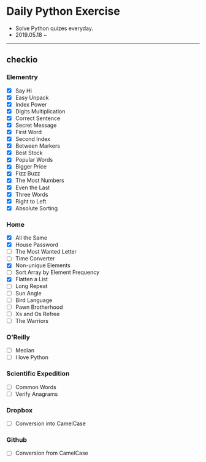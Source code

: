 # Daily Python Exercise

- Solve Python quizes everyday.
- 2019.05.18 ~

---

## checkio

### Elementry

- [x] Say Hi
- [x] Easy Unpack
- [x] Index Power
- [x] Digits Multiplication
- [x] Correct Sentence
- [x] Secret Message
- [x] First Word
- [x] Second Index
- [x] Between Markers
- [x] Best Stock
- [x] Popular Words
- [x] Bigger Price
- [x] Fizz Buzz
- [x] The Most Numbers
- [x] Even the Last
- [x] Three Words
- [x] Right to Left
- [x] Absolute Sorting

### Home

- [x] All the Same
- [x] House Password
- [ ] The Most Wanted Letter
- [ ] Time Converter
- [x] Non-unique Elements
- [ ] Sort Array by Element Frequency
- [x] Flatten a List
- [ ] Long Repeat
- [ ] Sun Angle
- [ ] Bird Language
- [ ] Pawn Brotherhood
- [ ] Xs and Os Refree
- [ ] The Warriors

### O’Reilly

- [ ] Median
- [ ] I love Python

### Scientific Expedition

- [ ] Common Words
- [ ] Verify Anagrams

### Dropbox

- [ ] Conversion into CamelCase

### Github

- [ ] Conversion from CamelCase

